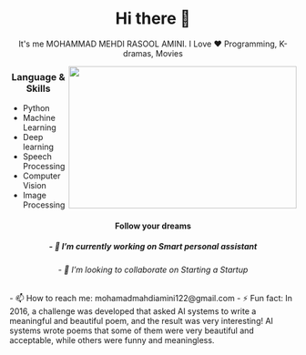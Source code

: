 <h1 align="center"> Hi there 👋 </h1>
<p align="center"> It's me MOHAMMAD MEHDI RASOOL AMINI. I Love ❤️ Programming, K-dramas, Movies</p>
<img align="right" src="https://sobhan.institute/wp-content/uploads/2022/10/14123444.jpg" height="250" width="400">

<h3 align="center"> Language & Skills </h3>

- Python
- Machine Learning
- Deep learning
- Speech Processing
- Computer Vision
- Image Processing

<h4 align="center">Follow your dreams</h4>

<h5 align="center">- 🔭 I’m currently working on Smart personal assistant</h5>
<h6 align="center">- 👯 I’m looking to collaborate on Starting a Startup</h6>
<h7 align="center">- 📫 How to reach me: mohamadmahdiamini122@gmail.com</h7>
<h8 align="center">- ⚡ Fun fact: In 2016, a challenge was developed that asked AI systems to write a meaningful and beautiful poem, and the result was very interesting! AI systems wrote poems that some of them were very beautiful and acceptable, while others were funny and meaningless.</h8>


